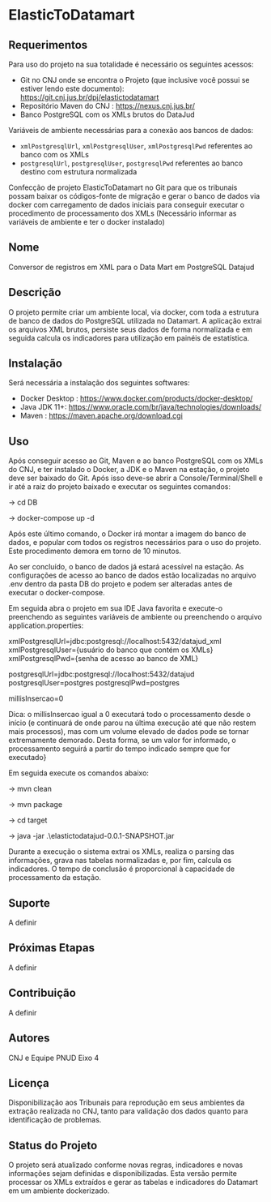 # ElasticToDatamart



## Requerimentos
Para uso do projeto na sua totalidade é necessário os seguintes acessos:
 - Git no CNJ onde se encontra o Projeto (que inclusive você possui se estiver lendo este documento): https://git.cnj.jus.br/dpj/elastictodatamart
 - Repositório Maven do CNJ : https://nexus.cnj.jus.br/
- Banco PostgreSQL com os XMLs brutos do DataJud

Variáveis de ambiente necessárias para a conexão aos bancos de dados:
 - `xmlPostgresqlUrl`, `xmlPostgresqlUser`, `xmlPostgresqlPwd` referentes ao banco com os XMLs
 - `postgresqlUrl`, `postgresqlUser`, `postgresqlPwd` referentes ao banco destino com estrutura normalizada
 
Confecção de projeto ElasticToDatamart no Git para que os tribunais possam baixar os códigos-fonte de migração
e gerar o banco de dados via docker com carregamento de dados iniciais para conseguir executar o procedimento de processamento dos XMLs
(Necessário informar as variáveis de ambiente e ter o docker instalado)

## Nome
Conversor de registros em XML para o Data Mart em PostgreSQL Datajud

## Descrição
O projeto permite criar um ambiente local, via docker, com toda a estrutura de banco de dados do PostgreSQL utilizada no Datamart. A aplicação extrai os arquivos XML brutos, persiste seus dados de forma normalizada e em seguida calcula os indicadores para utilização em painéis de estatística.

## Instalação
Será necessária a instalação dos seguintes softwares:
 - Docker Desktop : https://www.docker.com/products/docker-desktop/
 - Java JDK 11+: https://www.oracle.com/br/java/technologies/downloads/
 - Maven : https://maven.apache.org/download.cgi
 
## Uso
Após conseguir acesso ao Git, Maven e ao banco PostgreSQL com os XMLs do CNJ, e ter instalado o Docker, a JDK e o Maven na estação, o projeto deve ser baixado do Git.
Após isso deve-se abrir a Console/Terminal/Shell e ir até a raiz do projeto baixado e executar os seguintes comandos:

-> cd DB

-> docker-compose up -d

Após este último comando, o Docker irá montar a imagem do banco de dados, e popular com todos os registros necessários para o uso do projeto. Este procedimento demora em torno de 10 minutos.

Ao ser concluído, o banco de dados já estará acessível na estação. As configurações de acesso ao banco de dados estão localizadas no arquivo .env dentro da pasta DB do projeto e podem ser alteradas antes de executar o docker-compose.

Em seguida abra o projeto em sua IDE Java favorita e execute-o preenchendo as seguintes variáveis de ambiente ou preenchendo o arquivo application.properties:


xmlPostgresqlUrl=jdbc:postgresql://localhost:5432/datajud_xml
xmlPostgresqlUser={usuário do banco que contém os XMLs}
xmlPostgresqlPwd={senha de acesso ao banco de XML}

postgresqlUrl=jdbc:postgresql://localhost:5432/datajud
postgresqlUser=postgres
postgresqlPwd=postgres

millisInsercao=0 

Dica: o millisInsercao igual a 0 executará todo o processamento desde o início (e continuará de onde parou na última execução até que não restem mais processos), mas com um volume elevado de dados pode se tornar extremamente demorado. Desta forma, se um valor for informado, o processamento seguirá a partir do tempo indicado sempre que for executado}

Em seguida execute os comandos abaixo:

-> mvn clean

-> mvn package

-> cd target

-> java -jar .\elastictodatajud-0.0.1-SNAPSHOT.jar

Durante a execução o sistema extrai os XMLs, realiza o parsing das informações, grava nas tabelas normalizadas e, por fim, calcula os indicadores. O tempo de conclusão é proporcional à capacidade de processamento da estação.

## Suporte
A definir

## Próximas Etapas
A definir

## Contribuição
A definir

## Autores
CNJ e Equipe PNUD Eixo 4

## Licença
Disponibilização aos Tribunais para reprodução em seus ambientes da extração realizada no CNJ, tanto para validação dos dados quanto para identificação de problemas.

## Status do Projeto
O projeto será atualizado conforme novas regras, indicadores e novas informações sejam definidas e disponibilizadas. Esta versão permite processar os XMLs extraídos e gerar as tabelas e indicadores do Datamart em um ambiente dockerizado.

